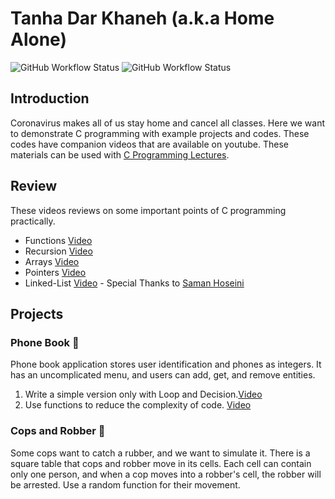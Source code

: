 # Tanha Dar Khaneh (a.k.a Home Alone)

![GitHub Workflow Status](https://img.shields.io/github/workflow/status/1995parham/TanhaDarKhaneh/build?label=build&logo=github&style=flat-square)
![GitHub Workflow Status](https://img.shields.io/github/workflow/status/1995parham/TanhaDarKhaneh/format?label=format&logo=github&style=flat-square)


## Introduction

Coronavirus makes all of us stay home and cancel all classes.
Here we want to demonstrate C programming with example projects and codes.
These codes have companion videos that are available on youtube.
These materials can be used with [C Programming Lectures](https://ce101.aut-ce.page/).

## Review

These videos reviews on some important points of C programming practically.

- Functions [Video](https://youtu.be/4TNvD4F5DnU)
- Recursion [Video](https://youtu.be/r4U-2oM2lEQ)
- Arrays [Video](https://youtu.be/6IneTl2VjWw)
- Pointers [Video](https://youtu.be/dTAJAAG8Yvg)
- Linked-List [Video](https://drive.google.com/file/d/1n_gcB7vvCNftk1ZCwfm0PBywiTxDDSHV/view?usp=drivesdk) - Special Thanks to [Saman Hoseini](https://github.com/saman2000hoseini)

## Projects

### Phone Book :iphone:

Phone book application stores user identification and phones as integers.
It has an uncomplicated menu, and users can add, get, and remove entities.

1. Write a simple version only with Loop and Decision.[Video](https://youtu.be/i7tPhMz1BXM)
2. Use functions to reduce the complexity of code. [Video](https://youtu.be/msOIwGQukgY)

### Cops and Robber :police_car:

Some cops want to catch a rubber, and we want to simulate it. There is a square table that cops and robber move in its cells. Each cell can contain only one person, and when a cop moves into a robber's cell, the robber will be arrested. Use a random function for their movement.
